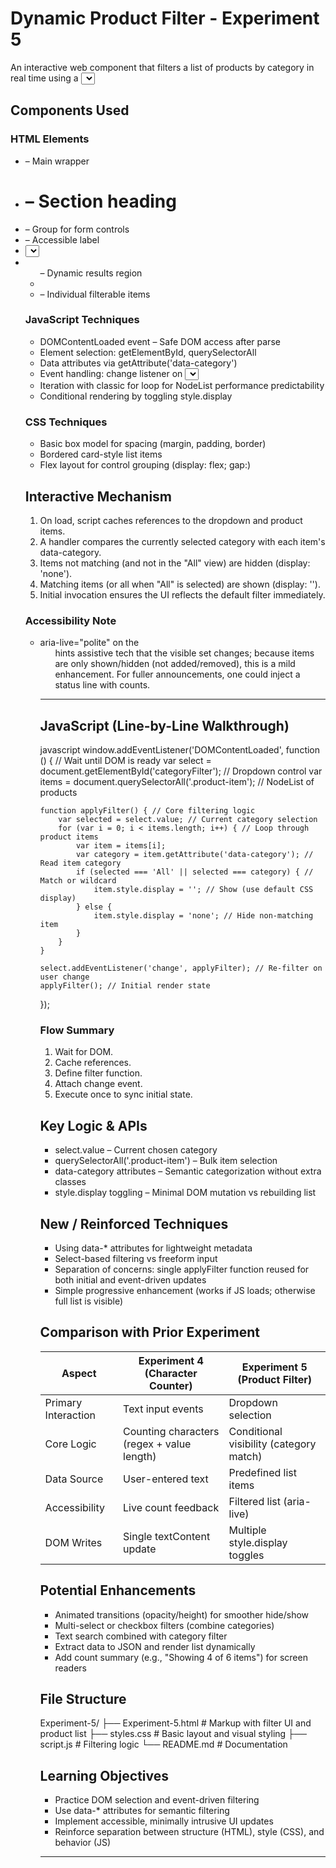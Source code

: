# Dynamic Product Filter - Experiment 5

An interactive web component that filters a list of products by category in real time using a <select> dropdown. This experiment extends prior DOM manipulation practice (Experiment 4) from reactive text measurement to conditional content visibility, emphasizing data attributes, efficient querying, and accessible UI updates.

## Components Used

### HTML Elements
- <div class="product-container"> – Main wrapper
- <h1> – Section heading
- <div class="controls"> – Group for form controls
- <label for="categoryFilter"> – Accessible label
- <select id="categoryFilter"> – Category selector (filter trigger)
- <ul id="productList" aria-live="polite"> – Dynamic results region
- <li class="product-item" data-category="..."> – Individual filterable items

### JavaScript Techniques
- DOMContentLoaded event – Safe DOM access after parse
- Element selection: getElementById, querySelectorAll
- Data attributes via getAttribute('data-category')
- Event handling: change listener on <select>
- Iteration with classic for loop for NodeList performance predictability
- Conditional rendering by toggling style.display

### CSS Techniques
- Basic box model for spacing (margin, padding, border)
- Bordered card-style list items
- Flex layout for control grouping (display: flex; gap:)

## Interactive Mechanism
1. On load, script caches references to the dropdown and product items.
2. A handler compares the currently selected category with each item's data-category.
3. Items not matching (and not in the "All" view) are hidden (display: 'none').
4. Matching items (or all when "All" is selected) are shown (display: '').
5. Initial invocation ensures the UI reflects the default filter immediately.

### Accessibility Note
- aria-live="polite" on the <ul> hints assistive tech that the visible set changes; because items are only shown/hidden (not added/removed), this is a mild enhancement. For fuller announcements, one could inject a status line with counts.

---

## JavaScript (Line-by-Line Walkthrough)
javascript
window.addEventListener('DOMContentLoaded', function () { // Wait until DOM is ready
	var select = document.getElementById('categoryFilter'); // Dropdown control
	var items = document.querySelectorAll('.product-item'); // NodeList of products

	function applyFilter() { // Core filtering logic
		var selected = select.value; // Current category selection
		for (var i = 0; i < items.length; i++) { // Loop through product items
			var item = items[i];
			var category = item.getAttribute('data-category'); // Read item category
			if (selected === 'All' || selected === category) { // Match or wildcard
				item.style.display = ''; // Show (use default CSS display)
			} else {
				item.style.display = 'none'; // Hide non-matching item
			}
		}
	}

	select.addEventListener('change', applyFilter); // Re-filter on user change
	applyFilter(); // Initial render state
});


### Flow Summary
1. Wait for DOM.
2. Cache references.
3. Define filter function.
4. Attach change event.
5. Execute once to sync initial state.

## Key Logic & APIs
- select.value – Current chosen category
- querySelectorAll('.product-item') – Bulk item selection
- data-category attributes – Semantic categorization without extra classes
- style.display toggling – Minimal DOM mutation vs rebuilding list

## New / Reinforced Techniques
- Using data-* attributes for lightweight metadata
- Select-based filtering vs freeform input
- Separation of concerns: single applyFilter function reused for both initial and event-driven updates
- Simple progressive enhancement (works if JS loads; otherwise full list is visible)

## Comparison with Prior Experiment
| Aspect | Experiment 4 (Character Counter) | Experiment 5 (Product Filter) |
|--------|----------------------------------|-------------------------------|
| Primary Interaction | Text input events | Dropdown selection |
| Core Logic | Counting characters (regex + value length) | Conditional visibility (category match) |
| Data Source | User-entered text | Predefined list items | 
| Accessibility | Live count feedback | Filtered list (aria-live) |
| DOM Writes | Single textContent update | Multiple style.display toggles |

## Potential Enhancements
- Animated transitions (opacity/height) for smoother hide/show
- Multi-select or checkbox filters (combine categories)
- Text search combined with category filter
- Extract data to JSON and render list dynamically
- Add count summary (e.g., "Showing 4 of 6 items") for screen readers

## File Structure

Experiment-5/
├── Experiment-5.html   # Markup with filter UI and product list
├── styles.css          # Basic layout and visual styling
├── script.js           # Filtering logic
└── README.md           # Documentation


## Learning Objectives
- Practice DOM selection and event-driven filtering
- Use data-* attributes for semantic filtering
- Implement accessible, minimally intrusive UI updates
- Reinforce separation between structure (HTML), style (CSS), and behavior (JS)

---